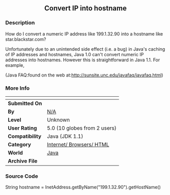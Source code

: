 ﻿<div align="center">

## Convert IP into hostname


</div>

### Description

How do I convert a numeric IP address like 199.1.32.90 into a hostname like star.blackstar.com?

Unfortunately due to an unintended side effect (i.e. a bug) in Java's caching of IP addresses and hostnames, Java 1.0 can't convert numeric IP addresses into hostnames. However this is straightforward in Java 1.1. For example,

(Java FAQ:found on the web at:http://sunsite.unc.edu/javafaq/javafaq.html)
 
### More Info
 


<span>             |<span>
---                |---
**Submitted On**   |
**By**             |[N/A](https://github.com/Planet-Source-Code/PSCIndex/blob/master/ByAuthor/empty.md)
**Level**          |Unknown
**User Rating**    |5.0 (10 globes from 2 users)
**Compatibility**  |Java \(JDK 1\.1\)
**Category**       |[Internet/ Browsers/ HTML](https://github.com/Planet-Source-Code/PSCIndex/blob/master/ByCategory/internet-browsers-html__2-68.md)
**World**          |[Java](https://github.com/Planet-Source-Code/PSCIndex/blob/master/ByWorld/java.md)
**Archive File**   |[](https://github.com/Planet-Source-Code/convert-ip-into-hostname__2-259/archive/master.zip)





### Source Code

String hostname = InetAddress.getByName("199.1.32.90").getHostName()

